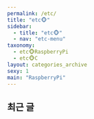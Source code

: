```yaml
---
permalink: /etc/
title: "etc🐵"
sidebar:
  - title: "etc🐵"
  - nav: "etc-menu"
taxonomy:
  - etc🐵RaspberryPi
  - etc🐵C
layout: categories_archive
sexy: 1
main: "RaspberryPi"
---
```


## 최근 글
